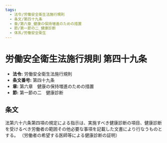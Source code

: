 ```yaml
---
tags:
  - 法令/労働安全衛生法施行規則
  - 条文/第四十九条
  - 章/第六章_健康の保持増進のための措置
  - 節/第一節の二_健康診断
  - 体系/労働安全衛生
---
```

# 労働安全衛生法施行規則 第四十九条

- **法令:** 労働安全衛生法施行規則
- **条文番号:** 第四十九条
- **章:** 第六章　健康の保持増進のための措置
- **節:** 第一節の二　健康診断

## 条文
法第六十六条第四項の規定による指示は、実施すべき健康診断の項目、健康診断を受けるべき労働者の範囲その他必要な事項を記載した文書により行なうものとする。
（労働者の希望する医師等による健康診断の証明）

